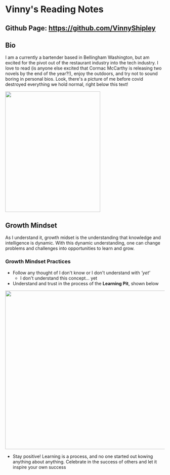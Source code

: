 # Vinny's Reading Notes
## Github Page: https://github.com/VinnyShipley
## Bio
I am a currently a bartender based in Bellingham Washington, but am excited for the pivot out of the restaurant industry into the tech industry. I love to read (is anyone else excited that Cormac McCarthy is releasing two novels by the end of the year?!), enjoy the outdoors, and try not to sound boring in personal bios. Look, there's a picture of me before covid destroyed everything we hold normal, right below this text!

<img src="https://scontent-sea1-1.xx.fbcdn.net/v/t1.6435-9/93152914_2685180878435847_833977314810265600_n.jpg?_nc_cat=105&ccb=1-5&_nc_sid=0debeb&_nc_ohc=dv_I8PkU81IAX8GTavV&tn=se0R3HZ_HuRBFL8H&_nc_ht=scontent-sea1-1.xx&oh=00_AT-NBWgL3EbNMlbMqadHBbqLbptY-xd62_DLgfdM3vrCIA&oe=625EFEB7" height="380" width="300"/>

## Growth Mindset
As I understand it, growth midset is the understanding that knowledge and intelligence is dynamic. With this dynamic understanding, one can change problems and challenges into opportunities to learn and grow.
### Growth Mindset Practices
* Follow any thought of I don't know or I don't understand with *'yet'* 
    - I don't understand this concept... yet
* Understand and trust in the process of the **Learning Pit**, shown below
 <img src="https://3.bp.blogspot.com/-drleLXFA3RM/VwTX1PgHhJI/AAAAAAAAAKU/FeBoG7dzJ7UWQvo46ZdPwTBt8b5Eg-IDw/s1600/Screen%2BShot%2B2016-04-06%2Bat%2B9.32.38%2BPM.png" height="500" width="700"/>
 
* Stay positive! Learning is a process, and no one started out kowing anything about anything. Celebrate in the success of others and let it inspire your own success
